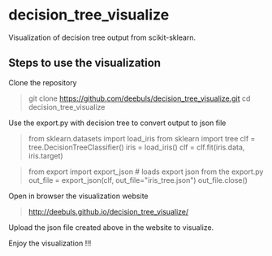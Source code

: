 # decision_tree_visualize
Visualization of decision tree output from scikit-sklearn.

## Steps to use the visualization

Clone the repository 
> git clone https://github.com/deebuls/decision_tree_visualize.git
> cd decision_tree_visualize

Use the export.py  with decision tree to convert output to json file
> from sklearn.datasets import load_iris
> from sklearn import tree
> clf = tree.DecisionTreeClassifier()
> iris = load_iris()
> clf = clf.fit(iris.data, iris.target)

> from export import export_json  # loads export json from the export.py 
> out_file = export_json(clf, out_file="iris_tree.json")
> out_file.close()

Open in browser the visualization website
> http://deebuls.github.io/decision_tree_visualize/

Upload the json file created above in the website to visualize.

Enjoy the visualization !!! 

